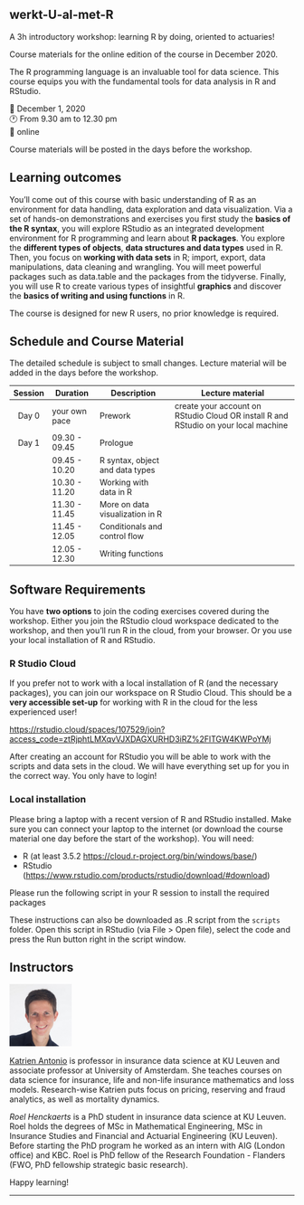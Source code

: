 
## werkt-U-al-met-R

A 3h introductory workshop: learning R by doing, oriented to actuaries\!

Course materials for the online edition of the course in December 2020.

The R programming language is an invaluable tool for data science. This
course equips you with the fundamental tools for data analysis in R and
RStudio.

📆 December 1, 2020 <br> 🕐 From 9.30 am to 12.30 pm <br> 📌 online

Course materials will be posted in the days before the workshop.

## Learning outcomes

You’ll come out of this course with basic understanding of R as an
environment for data handling, data exploration and data visualization.
Via a set of hands-on demonstrations and exercises you first study the
**basics of the R syntax**, you will explore RStudio as an integrated
development environment for R programming and learn about **R
packages**. You explore the **different types of objects**, **data
structures and data types** used in R. Then, you focus on **working with
data sets** in R; import, export, data manipulations, data cleaning and
wrangling. You will meet powerful packages such as data.table and the
packages from the tidyverse. Finally, you will use R to create various
types of insightful **graphics** and discover the **basics of writing
and using functions** in R.

The course is designed for new R users, no prior knowledge is required.

## Schedule and Course Material

The detailed schedule is subject to small changes. Lecture material will
be added in the days before the workshop.

| Session | Duration      | Description                     | Lecture material                                                                    |
| :-----: | ------------- | ------------------------------- | ----------------------------------------------------------------------------------- |
|  Day 0  | your own pace | Prework                         | create your account on RStudio Cloud OR install R and RStudio on your local machine |
|  Day 1  | 09.30 - 09.45 | Prologue                        |                                                                                     |
|         | 09.45 - 10.20 | R syntax, object and data types |                                                                                     |
|         | 10.30 - 11.20 | Working with data in R          |                                                                                     |
|         | 11.30 - 11.45 | More on data visualization in R |                                                                                     |
|         | 11.45 - 12.05 | Conditionals and control flow   |                                                                                     |
|         | 12.05 - 12.30 | Writing functions               |                                                                                     |

## Software Requirements

You have **two options** to join the coding exercises covered during the
workshop. Either you join the RStudio cloud workspace dedicated to the
workshop, and then you’ll run R in the cloud, from your browser. Or you
use your local installation of R and RStudio.

### R Studio Cloud

If you prefer not to work with a local installation of R (and the
necessary packages), you can join our workspace on R Studio Cloud. This
should be a **very accessible set-up** for working with R in the cloud
for the less experienced user\!

<https://rstudio.cloud/spaces/107529/join?access_code=ztRjphtLMXqvVJXDAGXURHD3iRZ%2FlTGW4KWPoYMj>

After creating an account for RStudio you will be able to work with the
scripts and data sets in the cloud. We will have everything set up for
you in the correct way. You only have to login\!

### Local installation

Please bring a laptop with a recent version of R and RStudio installed.
Make sure you can connect your laptop to the internet (or download the
course material one day before the start of the workshop). You will
need:

  - R (at least 3.5.2 <https://cloud.r-project.org/bin/windows/base/>)
  - RStudio
    (<https://www.rstudio.com/products/rstudio/download/#download>)

Please run the following script in your R session to install the
required packages

These instructions can also be downloaded as .R script from the
`scripts` folder. Open this script in RStudio (via File \> Open file),
select the code and press the Run button right in the script window.

## Instructors

<img src="image/Katrien.jpg" width="110"/>

<p align="justify">

[Katrien Antonio](https://katrienantonio.github.io/) is professor in
insurance data science at KU Leuven and associate professor at
University of Amsterdam. She teaches courses on data science for
insurance, life and non-life insurance mathematics and loss models.
Research-wise Katrien puts focus on pricing, reserving and fraud
analytics, as well as mortality dynamics.

</p>

<p align="justify">

*Roel Henckaerts* is a PhD student in insurance data science at KU
Leuven. Roel holds the degrees of MSc in Mathematical Engineering, MSc
in Insurance Studies and Financial and Actuarial Engineering (KU
Leuven). Before starting the PhD program he worked as an intern with AIG
(London office) and KBC. Roel is PhD fellow of the Research Foundation -
Flanders (FWO, PhD fellowship strategic basic research).

</p>

Happy learning\!

-----
